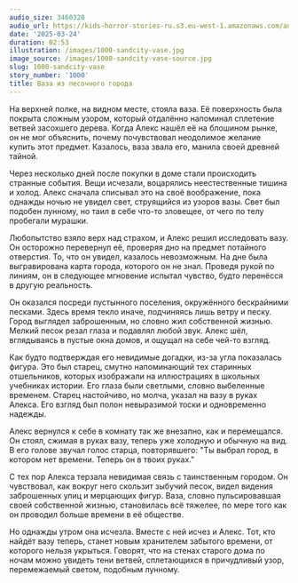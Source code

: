 ```yaml
---
audio_size: 3460320
audio_url: https://kids-horror-stories-ru.s3.eu-west-1.amazonaws.com/audio/1000-sandcity-vase.mp3
date: '2025-03-24'
duration: 02:53
illustration: /images/1000-sandcity-vase.jpg
image_source: /images/1000-sandcity-vase-source.jpg
slug: 1000-sandcity-vase
story_number: '1000'
title: Ваза из песочного города
---
```


На верхней полке, на видном месте, стояла ваза. Её поверхность была покрыта сложным узором, который отдалённо напоминал сплетение ветвей засохшего дерева. Когда Алекс нашёл её на блошином рынке, он не мог объяснить, почему почувствовал неодолимое желание купить этот предмет. Казалось, ваза звала его, манила своей древней тайной.

Через несколько дней после покупки в доме стали происходить странные события. Вещи исчезали, воцарялись неестественные тишина и холод. Алекс сначала списывал это на своё воображение, пока однажды ночью не увидел свет, струящийся из узоров вазы. Свет был подобен лунному, но таил в себе что-то зловещее, от чего по телу пробегали мурашки.

Любопытство взяло верх над страхом, и Алекс решил исследовать вазу. Он осторожно перевернул её, проверяя дно на предмет потайного отверстия. То, что он увидел, казалось невозможным. На дне была выгравирована карта города, которого он не знал. Проведя рукой по линиям, он в следующее мгновение испытал чувство, будто перенёсся в другую реальность.

Он оказался посреди пустынного поселения, окружённого бескрайними песками. Здесь время текло иначе, подчиняясь лишь ветру и песку. Город выглядел заброшенным, но словно жил собственной жизнью. Мелкий песок резал глаза и подавлял любой звук. Алекс шёл, вглядываясь в пустые окна домов, и ощущал на себе чей-то взгляд.

Как будто подтверждая его невидимые догадки, из-за угла показалась фигура. Это был старец, смутно напоминающий тех старинных отшельников, которых изображали на иллюстрациях в школьных учебниках истории. Его глаза были светлыми, словно выбеленные временем. Старец настойчиво, но молча, указал на вазу в руках Алекса. Его взгляд был полон невыразимой тоски и одновременно надежды.

Алекс вернулся к себе в комнату так же внезапно, как и перемещался. Он стоял, сжимая в руках вазу, теперь уже холодную и обычную на вид. В его голове звучал голос старца, повторявшего: "Ты выбрал город, в котором нет времени. Теперь он в твоих руках."

С тех пор Алекса терзала невидимая связь с таинственным городом. Он чувствовал, как вокруг него скользит зыбучий песок, видел видения заброшенных улиц и мерцающих фигур. Ваза, словно пульсировавшая своей собственной жизнью, становилась всё тяжелее, по мере того как он проводил больше времени в её обществе.

Но однажды утром она исчезла. Вместе с ней исчез и Алекс. Тот, кто найдёт вазу теперь, станет новым хранителем забытого времени, от которого нельзя укрыться. Говорят, что на стенах старого дома по ночам можно увидеть тени ветвей, сплетающихся в причудливый узор, перемежаемый светом, подобным лунному.